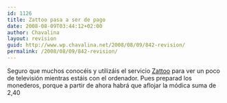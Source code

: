 ```yaml
---
id: 1126
title: Zattoo pasa a ser de pago
date: 2008-08-09T03:44:12+02:00
author: Chavalina
layout: revision
guid: http://www.wp.chavalina.net/2008/08/09/842-revision/
permalink: /2008/08/09/842-revision/
---
```

Seguro que muchos conoc&eacute;is y utiliz&aacute;is el servicio <a href="http://zattoo.com/" target="_blank">Zattoo</a> para ver un poco de televisi&oacute;n mientras est&aacute;is con el ordenador. Pues preparad los monederos, porque a partir de ahora habr&aacute; que aflojar la m&oacute;dica suma de 2,40